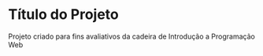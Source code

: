 
# Título do Projeto

Projeto criado para fins avaliativos da cadeira de Introdução a Programação Web

